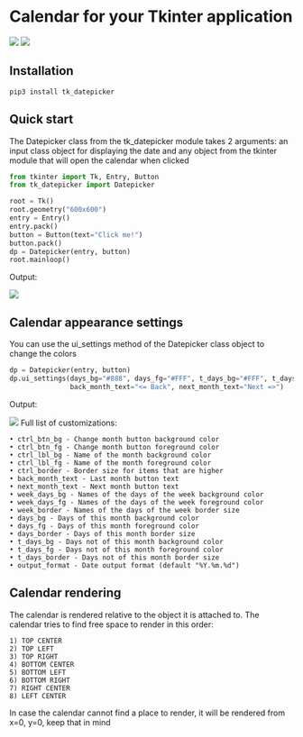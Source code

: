 # Calendar for your Tkinter application

<img src="https://img.shields.io/badge/python-3.10-brightgreen"> <img src="https://img.shields.io/badge/Version-0.0.1-informational">

## Installation

    pip3 install tk_datepicker

## Quick start
The Datepicker class from the tk_datepicker module takes 2 arguments: an input class object for displaying the date and any object from the tkinter module that will open the calendar when clicked
```python
from tkinter import Tk, Entry, Button
from tk_datepicker import Datepicker

root = Tk()
root.geometry("600x600")
entry = Entry()
entry.pack()
button = Button(text="Click me!")
button.pack()
dp = Datepicker(entry, button)
root.mainloop()
```
Output:

<img src="https://user-images.githubusercontent.com/62384889/153004057-c65620d3-372d-4012-af92-c1d2b43f39c1.png">

## Calendar appearance settings
You can use the ui_settings method of the Datepicker class object to change the colors
```python
dp = Datepicker(entry, button)
dp.ui_settings(days_bg="#888", days_fg="#FFF", t_days_bg="#FFF", t_days_fg="#FFF", 
               back_month_text="<= Back", next_month_text="Next =>")
```
Output:

<img src="https://user-images.githubusercontent.com/62384889/153005095-4c173491-ef71-475b-b16a-9ed870aabdf3.png">
Full list of customizations:

    • ctrl_btn_bg - Change month button background color
    • ctrl_btn_fg - Change month button foreground color
    • ctrl_lbl_bg - Name of the month background color
    • ctrl_lbl_fg - Name of the month foreground color
    • ctrl_border - Border size for items that are higher
    • back_month_text - Last month button text
    • next_month_text - Next month button text
    • week_days_bg - Names of the days of the week background color
    • week_days_fg - Names of the days of the week foreground color
    • week_border - Names of the days of the week border size
    • days_bg - Days of this month background color
    • days_fg - Days of this month foreground color
    • days_border - Days of this month border size
    • t_days_bg - Days not of this month background color
    • t_days_fg - Days not of this month foreground color
    • t_days_border - Days not of this month border size
    • output_format - Date output format (default "%Y.%m.%d")
   
## Calendar rendering
The calendar is rendered relative to the object it is attached to. The calendar tries to find free space to render in this order:

    1) TOP CENTER
    2) TOP LEFT
    3) TOP RIGHT
    4) BOTTOM CENTER
    5) BOTTOM LEFT
    6) BOTTOM RIGHT
    7) RIGHT CENTER
    8) LEFT CENTER
In case the calendar cannot find a place to render, it will be rendered from x=0, y=0, keep that in mind
